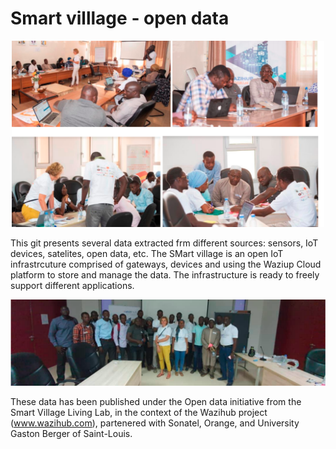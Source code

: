 # Smart villlage - open data
<p align="center">
  <img src="images/svll1.png" width="500" title="Smart Village Meeting !">
</p>

This git presents several data extracted frm different sources: sensors, IoT devices, satelites, open data, etc.
The SMart village is an open IoT infrastrcuture comprised of gateways, devices and using the Waziup Cloud platform to store and manage the data.
The infrastructure is ready to freely support different applications.

<p align="center">
  <img src="images/svll2.png" width="700" title="Smart Village Group photo .">
</p>


These data has been published under the Open data initiative from the Smart Village Living Lab, in the context of the Wazihub project (www.wazihub.com), partenered with Sonatel, Orange, and University Gaston Berger of Saint-Louis.
